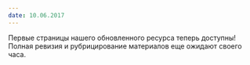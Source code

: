```yaml
---
date: 10.06.2017
---
```


Первые страницы нашего обновленного ресурса теперь доступны! Полная
ревизия и рубрицирование материалов еще ожидают своего часа.
